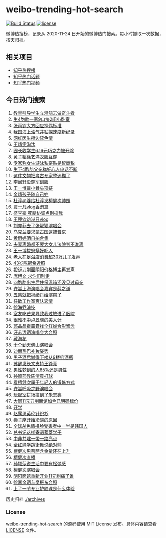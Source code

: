 # weibo-trending-hot-search

[![Build Status](https://github.com/justjavac/weibo-trending-hot-search/workflows/ci/badge.svg?branch=master)](https://github.com/justjavac/weibo-trending-hot-search/actions)
[![license](https://img.shields.io/github/license/justjavac/weibo-trending-hot-search)](https://github.com/justjavac/weibo-trending-hot-search/blob/master/LICENSE)

微博热搜榜，记录从 2020-11-24 日开始的微博热门搜索。每小时抓取一次数据，按天[归档](./archives)。

## 相关项目

- [知乎热搜榜](https://github.com/justjavac/zhihu-trending-top-search)
- [知乎热门话题](https://github.com/justjavac/zhihu-trending-hot-questions)
- [知乎热门视频](https://github.com/justjavac/zhihu-trending-hot-video)

## 今日热门搜索

<!-- BEGIN -->
<!-- 最后更新时间 Sun Sep 01 2024 01:06:54 GMT+0800 (China Standard Time) -->

1. [教育引导学生立鸿鹄志做奋斗者](https://s.weibo.com//weibo?q=%23%E6%95%99%E8%82%B2%E5%BC%95%E5%AF%BC%E5%AD%A6%E7%94%9F%E7%AB%8B%E9%B8%BF%E9%B9%84%E5%BF%97%E5%81%9A%E5%A5%8B%E6%96%97%E8%80%85%23&Refer=new_time)
1. [生4胞胎一家9口挤2间小卧室](https://s.weibo.com//weibo?q=%23%E7%94%9F4%E8%83%9E%E8%83%8E%E4%B8%80%E5%AE%B69%E5%8F%A3%E6%8C%A42%E9%97%B4%E5%B0%8F%E5%8D%A7%E5%AE%A4%23&t=31&band_rank=1&Refer=top)
1. [张雨霏大方回应择偶标准](https://s.weibo.com//weibo?q=%23%E5%BC%A0%E9%9B%A8%E9%9C%8F%E5%A4%A7%E6%96%B9%E5%9B%9E%E5%BA%94%E6%8B%A9%E5%81%B6%E6%A0%87%E5%87%86%23&t=31&band_rank=21&Refer=top)
1. [我国海上油气井钻探速度新纪录](https://s.weibo.com//weibo?q=%23%E6%88%91%E5%9B%BD%E6%B5%B7%E4%B8%8A%E6%B2%B9%E6%B0%94%E4%BA%95%E9%92%BB%E6%8E%A2%E9%80%9F%E5%BA%A6%E6%96%B0%E7%BA%AA%E5%BD%95%23&t=31&band_rank=3&Refer=top)
1. [网红医生擦边软色情](https://s.weibo.com//weibo?q=%23%E7%BD%91%E7%BA%A2%E5%8C%BB%E7%94%9F%E6%93%A6%E8%BE%B9%E8%BD%AF%E8%89%B2%E6%83%85%23&t=31&band_rank=4&Refer=top)
1. [王靖雯淘汰](https://s.weibo.com//weibo?q=%E7%8E%8B%E9%9D%96%E9%9B%AF%E6%B7%98%E6%B1%B0&t=31&band_rank=5&Refer=top)
1. [园长收学生6.16元巧克力被开除](https://s.weibo.com//weibo?q=%23%E5%9B%AD%E9%95%BF%E6%94%B6%E5%AD%A6%E7%94%9F6.16%E5%85%83%E5%B7%A7%E5%85%8B%E5%8A%9B%E8%A2%AB%E5%BC%80%E9%99%A4%23&t=31&band_rank=2&Refer=top)
1. [黄子韬徐艺洋衣服互穿](https://s.weibo.com//weibo?q=%23%E9%BB%84%E5%AD%90%E9%9F%AC%E5%BE%90%E8%89%BA%E6%B4%8B%E8%A1%A3%E6%9C%8D%E4%BA%92%E7%A9%BF%23&t=31&band_rank=5&Refer=top)
1. [专家称女生游泳私密贴是智商税](https://s.weibo.com//weibo?q=%23%E4%B8%93%E5%AE%B6%E7%A7%B0%E5%A5%B3%E7%94%9F%E6%B8%B8%E6%B3%B3%E7%A7%81%E5%AF%86%E8%B4%B4%E6%98%AF%E6%99%BA%E5%95%86%E7%A8%8E%23&t=31&band_rank=6&Refer=top)
1. [生下4胞胎父亲称好心人电话不断](https://s.weibo.com//weibo?q=%23%E7%94%9F%E4%B8%8B4%E8%83%9E%E8%83%8E%E7%88%B6%E4%BA%B2%E7%A7%B0%E5%A5%BD%E5%BF%83%E4%BA%BA%E7%94%B5%E8%AF%9D%E4%B8%8D%E6%96%AD%23&t=31&band_rank=12&Refer=top)
1. [这件文物把考古专家整迷糊了](https://s.weibo.com//weibo?q=%23%E8%BF%99%E4%BB%B6%E6%96%87%E7%89%A9%E6%8A%8A%E8%80%83%E5%8F%A4%E4%B8%93%E5%AE%B6%E6%95%B4%E8%BF%B7%E7%B3%8A%E4%BA%86%23&t=31&band_rank=10&Refer=top)
1. [李闽轩没穿军训服](https://s.weibo.com//weibo?q=%23%E6%9D%8E%E9%97%BD%E8%BD%A9%E6%B2%A1%E7%A9%BF%E5%86%9B%E8%AE%AD%E6%9C%8D%23&t=31&band_rank=11&Refer=top)
1. [王一博戴小骨头项链](https://s.weibo.com//weibo?q=%23%E7%8E%8B%E4%B8%80%E5%8D%9A%E6%88%B4%E5%B0%8F%E9%AA%A8%E5%A4%B4%E9%A1%B9%E9%93%BE%23&t=31&band_rank=8&Refer=top)
1. [金靖孩子随自己姓](https://s.weibo.com//weibo?q=%23%E9%87%91%E9%9D%96%E5%AD%A9%E5%AD%90%E9%9A%8F%E8%87%AA%E5%B7%B1%E5%A7%93%23&t=31&band_rank=7&Refer=top)
1. [杜淳老婆给杜淳发檀健次帅照](https://s.weibo.com//weibo?q=%23%E6%9D%9C%E6%B7%B3%E8%80%81%E5%A9%86%E7%BB%99%E6%9D%9C%E6%B7%B3%E5%8F%91%E6%AA%80%E5%81%A5%E6%AC%A1%E5%B8%85%E7%85%A7%23&t=31&band_rank=13&Refer=top)
1. [贾一凡vlog香港篇](https://s.weibo.com//weibo?q=%E8%B4%BE%E4%B8%80%E5%87%A1vlog%E9%A6%99%E6%B8%AF%E7%AF%87&t=31&band_rank=9&Refer=top)
1. [盛李豪 死腿协调点别搞我](https://s.weibo.com//weibo?q=%E7%9B%9B%E6%9D%8E%E8%B1%AA%20%E6%AD%BB%E8%85%BF%E5%8D%8F%E8%B0%83%E7%82%B9%E5%88%AB%E6%90%9E%E6%88%91&t=31&band_rank=15&Refer=top)
1. [王楚钦访港日vlog](https://s.weibo.com//weibo?q=%23%E7%8E%8B%E6%A5%9A%E9%92%A6%E8%AE%BF%E6%B8%AF%E6%97%A5vlog%23&t=31&band_rank=17&Refer=top)
1. [刘亦菲去了张靓颖演唱会](https://s.weibo.com//weibo?q=%23%E5%88%98%E4%BA%A6%E8%8F%B2%E5%8E%BB%E4%BA%86%E5%BC%A0%E9%9D%93%E9%A2%96%E6%BC%94%E5%94%B1%E4%BC%9A%23&t=31&band_rank=19&Refer=top)
1. [乌克兰要求蒙古国逮捕普京](https://s.weibo.com//weibo?q=%23%E4%B9%8C%E5%85%8B%E5%85%B0%E8%A6%81%E6%B1%82%E8%92%99%E5%8F%A4%E5%9B%BD%E9%80%AE%E6%8D%95%E6%99%AE%E4%BA%AC%23&t=31&band_rank=16&Refer=top)
1. [黄雨婷晒自拍合集](https://s.weibo.com//weibo?q=%E9%BB%84%E9%9B%A8%E5%A9%B7%E6%99%92%E8%87%AA%E6%8B%8D%E5%90%88%E9%9B%86&t=31&band_rank=14&Refer=top)
1. [夫妻离婚都不要大女儿法院判不准离](https://s.weibo.com//weibo?q=%23%E5%A4%AB%E5%A6%BB%E7%A6%BB%E5%A9%9A%E9%83%BD%E4%B8%8D%E8%A6%81%E5%A4%A7%E5%A5%B3%E5%84%BF%E6%B3%95%E9%99%A2%E5%88%A4%E4%B8%8D%E5%87%86%E7%A6%BB%23&t=31&band_rank=10&Refer=top)
1. [王一博拔蚂蟥好吓人](https://s.weibo.com//weibo?q=%23%E7%8E%8B%E4%B8%80%E5%8D%9A%E6%8B%94%E8%9A%82%E8%9F%A5%E5%A5%BD%E5%90%93%E4%BA%BA%23&t=31&band_rank=20&Refer=top)
1. [老人在足浴店消费超30万儿子发声](https://s.weibo.com//weibo?q=%23%E8%80%81%E4%BA%BA%E5%9C%A8%E8%B6%B3%E6%B5%B4%E5%BA%97%E6%B6%88%E8%B4%B9%E8%B6%8530%E4%B8%87%E5%84%BF%E5%AD%90%E5%8F%91%E5%A3%B0%23&t=31&band_rank=18&Refer=top)
1. [43岁陈冠希近照](https://s.weibo.com//weibo?q=%2343%E5%B2%81%E9%99%88%E5%86%A0%E5%B8%8C%E8%BF%91%E7%85%A7%23&t=31&band_rank=25&Refer=top)
1. [投诉刀削面阴阳价格博主再发声](https://s.weibo.com//weibo?q=%23%E6%8A%95%E8%AF%89%E5%88%80%E5%89%8A%E9%9D%A2%E9%98%B4%E9%98%B3%E4%BB%B7%E6%A0%BC%E5%8D%9A%E4%B8%BB%E5%86%8D%E5%8F%91%E5%A3%B0%23&t=31&band_rank=26&Refer=top)
1. [庞博文 求你们别走](https://s.weibo.com//weibo?q=%E5%BA%9E%E5%8D%9A%E6%96%87%20%E6%B1%82%E4%BD%A0%E4%BB%AC%E5%88%AB%E8%B5%B0&t=31&band_rank=28&Refer=top)
1. [四胞胎出生后住保温箱还没见过母亲](https://s.weibo.com//weibo?q=%23%E5%9B%9B%E8%83%9E%E8%83%8E%E5%87%BA%E7%94%9F%E5%90%8E%E4%BD%8F%E4%BF%9D%E6%B8%A9%E7%AE%B1%E8%BF%98%E6%B2%A1%E8%A7%81%E8%BF%87%E6%AF%8D%E4%BA%B2%23&t=31&band_rank=22&Refer=top)
1. [许嵩上海演唱会嘉宾是薛之谦](https://s.weibo.com//weibo?q=%E8%AE%B8%E5%B5%A9%E4%B8%8A%E6%B5%B7%E6%BC%94%E5%94%B1%E4%BC%9A%E5%98%89%E5%AE%BE%E6%98%AF%E8%96%9B%E4%B9%8B%E8%B0%A6&t=31&band_rank=32&Refer=top)
1. [五集就把祝绪丹给演爽了](https://s.weibo.com//weibo?q=%E4%BA%94%E9%9B%86%E5%B0%B1%E6%8A%8A%E7%A5%9D%E7%BB%AA%E4%B8%B9%E7%BB%99%E6%BC%94%E7%88%BD%E4%BA%86&t=31&band_rank=24&Refer=top)
1. [任敏工作室否认恋情](https://s.weibo.com//weibo?q=%23%E4%BB%BB%E6%95%8F%E5%B7%A5%E4%BD%9C%E5%AE%A4%E5%90%A6%E8%AE%A4%E6%81%8B%E6%83%85%23&t=31&band_rank=27&Refer=top)
1. [徐海乔演技](https://s.weibo.com//weibo?q=%E5%BE%90%E6%B5%B7%E4%B9%94%E6%BC%94%E6%8A%80&t=31&band_rank=37&Refer=top)
1. [室友吃芒果导致我过敏进了医院](https://s.weibo.com//weibo?q=%23%E5%AE%A4%E5%8F%8B%E5%90%83%E8%8A%92%E6%9E%9C%E5%AF%BC%E8%87%B4%E6%88%91%E8%BF%87%E6%95%8F%E8%BF%9B%E4%BA%86%E5%8C%BB%E9%99%A2%23&t=31&band_rank=23&Refer=top)
1. [很难不中卢昱晓的美人计](https://s.weibo.com//weibo?q=%E5%BE%88%E9%9A%BE%E4%B8%8D%E4%B8%AD%E5%8D%A2%E6%98%B1%E6%99%93%E7%9A%84%E7%BE%8E%E4%BA%BA%E8%AE%A1&t=31&band_rank=33&Refer=top)
1. [郭晶晶霍震霆找全红婵合影留念](https://s.weibo.com//weibo?q=%23%E9%83%AD%E6%99%B6%E6%99%B6%E9%9C%8D%E9%9C%87%E9%9C%86%E6%89%BE%E5%85%A8%E7%BA%A2%E5%A9%B5%E5%90%88%E5%BD%B1%E7%95%99%E5%BF%B5%23&t=31&band_rank=36&Refer=top)
1. [汪苏泷晒演唱会大合照](https://s.weibo.com//weibo?q=%23%E6%B1%AA%E8%8B%8F%E6%B3%B7%E6%99%92%E6%BC%94%E5%94%B1%E4%BC%9A%E5%A4%A7%E5%90%88%E7%85%A7%23&t=31&band_rank=33&Refer=top)
1. [藏海花](https://s.weibo.com//weibo?q=%E8%97%8F%E6%B5%B7%E8%8A%B1&t=31&band_rank=36&Refer=top)
1. [十个勤天佛山演唱会](https://s.weibo.com//weibo?q=%E5%8D%81%E4%B8%AA%E5%8B%A4%E5%A4%A9%E4%BD%9B%E5%B1%B1%E6%BC%94%E5%94%B1%E4%BC%9A&t=31&band_rank=46&Refer=top)
1. [迪丽热巴补妆姿势](https://s.weibo.com//weibo?q=%23%E8%BF%AA%E4%B8%BD%E7%83%AD%E5%B7%B4%E8%A1%A5%E5%A6%86%E5%A7%BF%E5%8A%BF%23&t=31&band_rank=45&Refer=top)
1. [男子酒后懒得下楼从9楼扔酒瓶](https://s.weibo.com//weibo?q=%23%E7%94%B7%E5%AD%90%E9%85%92%E5%90%8E%E6%87%92%E5%BE%97%E4%B8%8B%E6%A5%BC%E4%BB%8E9%E6%A5%BC%E6%89%94%E9%85%92%E7%93%B6%23&t=31&band_rank=34&Refer=top)
1. [苏醒发长文支持王铮亮](https://s.weibo.com//weibo?q=%23%E8%8B%8F%E9%86%92%E5%8F%91%E9%95%BF%E6%96%87%E6%94%AF%E6%8C%81%E7%8E%8B%E9%93%AE%E4%BA%AE%23&t=31&band_rank=39&Refer=top)
1. [男性梦到的人65%还是男性](https://s.weibo.com//weibo?q=%23%E7%94%B7%E6%80%A7%E6%A2%A6%E5%88%B0%E7%9A%84%E4%BA%BA65%25%E8%BF%98%E6%98%AF%E7%94%B7%E6%80%A7%23&t=31&band_rank=42&Refer=top)
1. [孙颖莎教陈清晨打球](https://s.weibo.com//weibo?q=%E5%AD%99%E9%A2%96%E8%8E%8E%E6%95%99%E9%99%88%E6%B8%85%E6%99%A8%E6%89%93%E7%90%83&t=31&band_rank=30&Refer=top)
1. [看檀健次属于年轻人的锻炼方式](https://s.weibo.com//weibo?q=%E7%9C%8B%E6%AA%80%E5%81%A5%E6%AC%A1%E5%B1%9E%E4%BA%8E%E5%B9%B4%E8%BD%BB%E4%BA%BA%E7%9A%84%E9%94%BB%E7%82%BC%E6%96%B9%E5%BC%8F&t=31&band_rank=43&Refer=top)
1. [许嵩呼吸之野演唱会](https://s.weibo.com//weibo?q=%E8%AE%B8%E5%B5%A9%E5%91%BC%E5%90%B8%E4%B9%8B%E9%87%8E%E6%BC%94%E5%94%B1%E4%BC%9A&t=31&band_rank=41&Refer=top)
1. [玩密室拼场拼到了朱志鑫](https://s.weibo.com//weibo?q=%23%E7%8E%A9%E5%AF%86%E5%AE%A4%E6%8B%BC%E5%9C%BA%E6%8B%BC%E5%88%B0%E4%BA%86%E6%9C%B1%E5%BF%97%E9%91%AB%23&t=31&band_rank=45&Refer=top)
1. [大同11元刀削面馆如今已明码标价](https://s.weibo.com//weibo?q=%23%E5%A4%A7%E5%90%8C11%E5%85%83%E5%88%80%E5%89%8A%E9%9D%A2%E9%A6%86%E5%A6%82%E4%BB%8A%E5%B7%B2%E6%98%8E%E7%A0%81%E6%A0%87%E4%BB%B7%23&t=31&band_rank=35&Refer=top)
1. [开学](https://s.weibo.com//weibo?q=%E5%BC%80%E5%AD%A6&t=31&band_rank=47&Refer=top)
1. [赵露思英伦针织衫](https://s.weibo.com//weibo?q=%23%E8%B5%B5%E9%9C%B2%E6%80%9D%E8%8B%B1%E4%BC%A6%E9%92%88%E7%BB%87%E8%A1%AB%23&t=31&band_rank=48&Refer=top)
1. [狮子座开始冷淡的原因](https://s.weibo.com//weibo?q=%23%E7%8B%AE%E5%AD%90%E5%BA%A7%E5%BC%80%E5%A7%8B%E5%86%B7%E6%B7%A1%E7%9A%84%E5%8E%9F%E5%9B%A0%23&t=31&band_rank=40&Refer=top)
1. [全球AI色情换脸受害者中一半是韩国人](https://s.weibo.com//weibo?q=%23%E5%85%A8%E7%90%83AI%E8%89%B2%E6%83%85%E6%8D%A2%E8%84%B8%E5%8F%97%E5%AE%B3%E8%80%85%E4%B8%AD%E4%B8%80%E5%8D%8A%E6%98%AF%E9%9F%A9%E5%9B%BD%E4%BA%BA%23&t=31&band_rank=50&Refer=top)
1. [总书记这样寄语莘莘学子](https://s.weibo.com//weibo?q=%23%E6%80%BB%E4%B9%A6%E8%AE%B0%E8%BF%99%E6%A0%B7%E5%AF%84%E8%AF%AD%E8%8E%98%E8%8E%98%E5%AD%A6%E5%AD%90%23&Refer=new_time)
1. [中非共建一带一路亮点](https://s.weibo.com//weibo?q=%23%E4%B8%AD%E9%9D%9E%E5%85%B1%E5%BB%BA%E4%B8%80%E5%B8%A6%E4%B8%80%E8%B7%AF%E4%BA%AE%E7%82%B9%23&t=31&band_rank=3&Refer=top)
1. [全红婵学跳街舞说绝对帅](https://s.weibo.com//weibo?q=%23%E5%85%A8%E7%BA%A2%E5%A9%B5%E5%AD%A6%E8%B7%B3%E8%A1%97%E8%88%9E%E8%AF%B4%E7%BB%9D%E5%AF%B9%E5%B8%85%23&t=31&band_rank=29&Refer=top)
1. [檀健次男菩萨含金量还在上升](https://s.weibo.com//weibo?q=%23%E6%AA%80%E5%81%A5%E6%AC%A1%E7%94%B7%E8%8F%A9%E8%90%A8%E5%90%AB%E9%87%91%E9%87%8F%E8%BF%98%E5%9C%A8%E4%B8%8A%E5%8D%87%23&t=31&band_rank=31&Refer=top)
1. [檀健次直播](https://s.weibo.com//weibo?q=%23%E6%AA%80%E5%81%A5%E6%AC%A1%E7%9B%B4%E6%92%AD%23&t=31&band_rank=38&Refer=top)
1. [孙颖莎说生活中要有松弛感](https://s.weibo.com//weibo?q=%23%E5%AD%99%E9%A2%96%E8%8E%8E%E8%AF%B4%E7%94%9F%E6%B4%BB%E4%B8%AD%E8%A6%81%E6%9C%89%E6%9D%BE%E5%BC%9B%E6%84%9F%23&t=31&band_rank=43&Refer=top)
1. [檀健次演唱会](https://s.weibo.com//weibo?q=%E6%AA%80%E5%81%A5%E6%AC%A1%E6%BC%94%E5%94%B1%E4%BC%9A&t=31&band_rank=44&Refer=top)
1. [阴阳面馆重新开业11元刺痛了谁](https://s.weibo.com//weibo?q=%23%E9%98%B4%E9%98%B3%E9%9D%A2%E9%A6%86%E9%87%8D%E6%96%B0%E5%BC%80%E4%B8%9A11%E5%85%83%E5%88%BA%E7%97%9B%E4%BA%86%E8%B0%81%23&t=31&band_rank=48&Refer=top)
1. [徐嘉余晒与樊振东合照](https://s.weibo.com//weibo?q=%23%E5%BE%90%E5%98%89%E4%BD%99%E6%99%92%E4%B8%8E%E6%A8%8A%E6%8C%AF%E4%B8%9C%E5%90%88%E7%85%A7%23&t=31&band_rank=49&Refer=top)
1. [上了一节专业护肤课是什么体验](https://s.weibo.com//weibo?q=%E4%B8%8A%E4%BA%86%E4%B8%80%E8%8A%82%E4%B8%93%E4%B8%9A%E6%8A%A4%E8%82%A4%E8%AF%BE%E6%98%AF%E4%BB%80%E4%B9%88%E4%BD%93%E9%AA%8C&t=31&band_rank=50&Refer=top)

<!-- END -->

历史归档 [./archives](./archives)

### License

[weibo-trending-hot-search](https://github.com/justjavac/weibo-trending-hot-search) 的源码使用 MIT License
发布。具体内容请查看 [LICENSE](./LICENSE) 文件。
